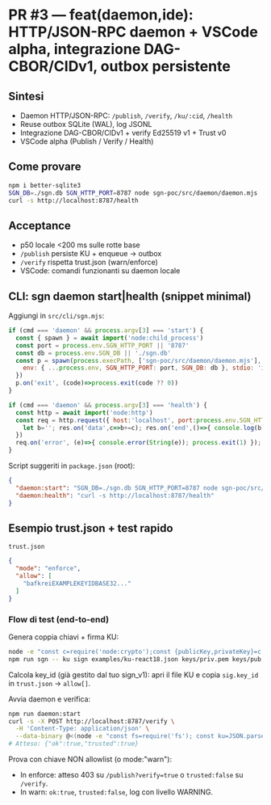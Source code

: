 # PR #3 — feat(daemon,ide): HTTP/JSON-RPC daemon + VSCode alpha, integrazione DAG-CBOR/CIDv1, outbox persistente

## Sintesi

- Daemon HTTP/JSON-RPC: `/publish`, `/verify`, `/ku/:cid`, `/health`
- Reuse outbox SQLite (WAL), log JSONL
- Integrazione DAG-CBOR/CIDv1 + verify Ed25519 v1 + Trust v0
- VSCode alpha (Publish / Verify / Health)

## Come provare

```bash
npm i better-sqlite3
SGN_DB=./sgn.db SGN_HTTP_PORT=8787 node sgn-poc/src/daemon/daemon.mjs
curl -s http://localhost:8787/health
```

## Acceptance

- p50 locale <200 ms sulle rotte base
- `/publish` persiste KU + enqueue → outbox
- `/verify` rispetta trust.json (warn/enforce)
- VSCode: comandi funzionanti su daemon locale

## CLI: sgn daemon start|health (snippet minimal)
Aggiungi in `src/cli/sgn.mjs`:

```js
if (cmd === 'daemon' && process.argv[3] === 'start') {
  const { spawn } = await import('node:child_process')
  const port = process.env.SGN_HTTP_PORT || '8787'
  const db = process.env.SGN_DB || './sgn.db'
  const p = spawn(process.execPath, ['sgn-poc/src/daemon/daemon.mjs'], {
    env: { ...process.env, SGN_HTTP_PORT: port, SGN_DB: db }, stdio: 'inherit'
  })
  p.on('exit', (code)=>process.exit(code ?? 0))
}

if (cmd === 'daemon' && process.argv[3] === 'health') {
  const http = await import('node:http')
  const req = http.request({ host:'localhost', port:process.env.SGN_HTTP_PORT||'8787', path:'/health' }, res=>{
    let b=''; res.on('data',c=>b+=c); res.on('end',()=>{ console.log(b); process.exit(0) })
  })
  req.on('error', (e)=>{ console.error(String(e)); process.exit(1) }); req.end()
}
```

Script suggeriti in `package.json` (root):

```json
{
  "daemon:start": "SGN_DB=./sgn.db SGN_HTTP_PORT=8787 node sgn-poc/src/daemon/daemon.mjs",
  "daemon:health": "curl -s http://localhost:8787/health"
}
```

## Esempio trust.json + test rapido
`trust.json`

```json
{
  "mode": "enforce",
  "allow": [
    "bafkreiEXAMPLEKEYIDBASE32..."
  ]
}
```

### Flow di test (end-to-end)

Genera coppia chiavi + firma KU:

```bash
node -e "const c=require('node:crypto');const {publicKey,privateKey}=c.generateKeyPairSync('ed25519');require('fs').writeFileSync('keys/pub.pem',publicKey.export({type:'spki',format:'pem'}));require('fs').writeFileSync('keys/priv.pem',privateKey.export({type:'pkcs8',format:'pem'}));"
npm run sgn -- ku sign examples/ku-react18.json keys/priv.pem keys/pub.pem
```

Calcola key_id (già gestito dal tuo sign_v1): apri il file KU e copia `sig.key_id` in `trust.json` → `allow[]`.

Avvia daemon e verifica:

```bash
npm run daemon:start
curl -s -X POST http://localhost:8787/verify \
  -H 'Content-Type: application/json' \
  --data-binary @<(node -e "const fs=require('fs'); const ku=JSON.parse(fs.readFileSync('sgn-poc/examples/ku-react18.json','utf8')); const pub=fs.readFileSync('keys/pub.pem','utf8'); console.log(JSON.stringify({ku,pub_pem:pub}))")
# Atteso: {"ok":true,"trusted":true}
```

Prova con chiave NON allowlist (o mode:"warn"):

- In enforce: atteso 403 su `/publish?verify=true` o `trusted:false` su `/verify`.
- In warn: `ok:true`, `trusted:false`, log con livello WARNING.

